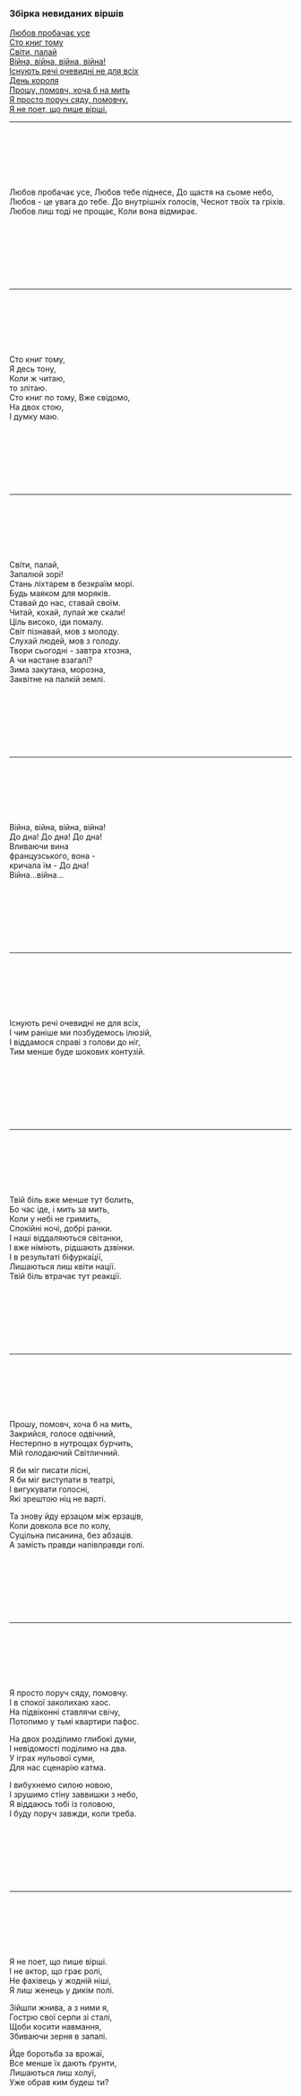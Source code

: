 ### Збірка невиданих віршів  

[Любов пробачає усе](#9)  
[Сто книг тому](#8)  
[Світи, палай](#7)  
[Війна, війна, війна, війна!](#6)  
[Існують речі очевидні не для всіх](#5)  
[День короля](#4)  
[Прошу, помовч, хоча б на мить](#3)  
[Я просто поруч сяду, помовчу.](#2)  
[Я не поет, що пише вірші.](#1)

---

<br><br><br><br><br><br>
<a name="9"></a>
Любов пробачає усе,
Любов тебе піднесе,
До щастя на сьоме небо,
Любов - це увага до тебе.
До внутрішніх голосів,
Чеснот твоїх та гріхів.
Любов лиш тоді не прощає,
Коли вона відмирає.

<br><br><br><br><br><br>

---

<br><br><br><br><br><br>
<a name="8"></a>
Сто книг тому,  
Я десь тону,  
Коли ж читаю,  
то злітаю.  
Сто книг по тому,
Вже свідомо,  
На двох стою,  
І думку маю.  

<br><br><br><br><br><br>

---

<br><br><br><br><br><br>
<a name="7"></a>
Світи, палай,  
Запалюй зорі!  
Стань ліхтарем в безкраїм морі.  
Будь маяком для моряків.  
Ставай до нас, ставай своїм.  
Читай, кохай, лупай же скали!  
Ціль високо, іди помалу.  
Світ пізнавай, мов з молоду.  
Слухай людей, мов з голоду.  
Твори сьогодні - завтра хтозна,  
А чи настане взагалі?  
Зима закутана, морозна,  
Заквітне на палкій землі.  

<br><br><br><br><br><br>

---

<br><br><br><br><br><br>
<a name="6"></a>
Війна, війна, війна, війна!  
До дна! До дна! До дна!  
Вливаючи вина  
французського, вона -  
кричала їм - До дна!  
Війна...війна...  

<br><br><br><br><br><br>

---

<br><br><br><br><br><br>
<a name="5"></a>
Існують речі очевидні не для всіх,  
І чим раніше ми позбудемось ілюзій,  
І віддамося справі з голови до ніг,  
Тим менше буде шокових контузій.  

<br><br><br><br><br><br>

---

<br><br><br><br><br><br>
<a name="4"></a>
Твій біль вже менше тут болить,  
Бо час іде, і мить за мить,  
Коли у небі не гримить,  
Спокійні ночі, добрі ранки.  
І наші віддаляються світанки,  
І вже німіють, рідшають дзвінки.  
І в результаті біфурка́ції,  
Лишаються лиш квіти нації.  
Твій біль втрачає тут реакції.  

<br><br><br><br><br><br>

---

<br><br><br><br><br><br>
<a name="3"></a>
Прошу, помовч, хоча б на мить,  
Закрийся, голосе одвічний,  
Нестерпно в нутрощах бурчить,  
Мій голодаючий Світличний.  

Я би міг писати пісні,  
Я би міг виступати в театрі,  
І вигукувати голосні,  
Які зрештою ніц не варті.  

Та знову йду ерзацом між ерзаців,  
Коли довкола все по колу,  
Суцільна писанина, без абзаців.  
А замість правди напівправди голі.  

<br><br><br><br><br><br>

---

<br><br><br><br><br><br>
<a name="2"></a>
Я просто поруч сяду, помовчу.  
І в спокої заколихаю хаос.  
На підвіконні ставлячи свічу,  
Потопимо у тьмі квартири пафос.  

На двох розділимо глибокі думи,  
І невідомості поділимо на два.  
У іграх нульової суми,  
Для нас сценарію катма.  

І вибухнемо силою новою,  
І зрушимо стіну заввишки з небо,  
Я віддаюсь тобі із головою,  
І буду поруч завжди, коли треба.  

<br><br><br><br><br><br>

---

<br><br><br><br><br><br>
<a name="1"></a>
Я не поет, що пише вірші.  
І не актор, що грає ролі,  
Не фахівець у жодній ніші,  
Я лиш женець у дикім полі.  

Зійшли жнива, а з ними я,  
Гострю свої серпи зі сталі,  
Щоби косити навмання,  
Збиваючи зерня в запалі.  

Йде боротьба за врожаї,  
Все менше їх дають ґрунти,  
Лишаються лиш холуї,  
Уже обрав ким будеш ти?

<br><br><br><br><br><br>
